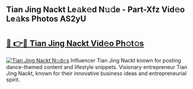 ## Tian Jing Nackt Le𝚊k𝚎d N𝚞𝚍e - Part-Xfz Vid𝚎o Le𝚊ks Photos AS2yU

# <h2><a href="http://fb3va0r.evod.top/?m=Tian+Jing+Nackt">🔗 👉🔴 Tian Jing Nackt Vid𝚎o Ph𝚘t𝚘s</a></h2>

[![Tian Jing Nackt N𝚞d𝚎s](https://i.imgur.com/8V9OHl7.gif)](http://fb3va0r.evod.top/?m=Tian+Jing+Nackt)
Influencer Tian Jing Nackt known for posting dance-themed content and lifestyle snippets. Visionary entrepreneur Tian Jing Nackt, known for their innovative business ideas and entrepreneurial spirit. 

